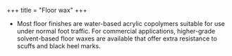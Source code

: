 +++
title = "Floor wax"
+++

- Most floor finishes are water-based acrylic copolymers suitable for use under normal foot traffic. For commercial applications, higher-grade solvent-based floor waxes are available that offer extra resistance to scuffs and black heel marks. 